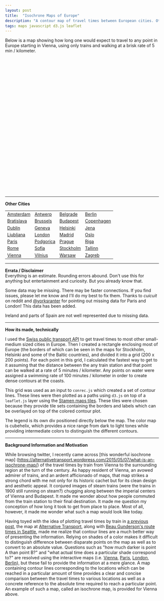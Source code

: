 ```yaml
---
layout: post
title:  "Isochrone Maps of Europe"
description: "A contour map of travel times between European cities. Otherwise known as an isochrone map."
tags: maps javascript d3.js leaflet 
---
```

<meta charset="utf-8"> 
<img itemprop="image" src="/img/isochrone_example.jpg" style='display:none' width=200 height=170>

Below is a map showing how long one would expect to travel to any point in Europe
starting in Vienna, using only trains and walking at a brisk rate of 5 min / kilometer.
<br>
<div id="isochroneMap" style="height: 400px; width: 550px;"></div>
<div id="isochroneMapLegend" style="height: 40px; width: 550px;"></div>
<link rel="stylesheet" href="/css/leaflet.css">
<script src="/js/leaflet.js"></script>
<script src="/js/isochrone_map.js"></script>
<script src="/js/conrec.js"></script>
<script src="/js/cubehelix.js"></script>
<script src="/js/tile.stamen.js"></script>

<script type="text/javascript">
drawIsochroneMap(48.2000, 16.3667, '/jsons/isochrone_map/grid_time_vienna_200_5.json');
</script>
<hr>
<b>Other Cities</b>
<br>

<table style="width: 550px;">
<tr>
<td><a href="/supp/isochrone_amsterdam">Amsterdam</a></td>
<td><a href="/supp/isochrone_antwerp">Antwerp</a></td>
<td><a href="/supp/isochrone_belgrade">Belgrade</a></td>
<td><a href="/supp/isochrone_berlin">Berlin</a></td>
</tr>
<tr>
<td><a href="/supp/isochrone_bratislava">Bratislava</a></td>
<td><a href="/supp/isochrone_brussels">Brussels</a></td>
<td><a href="/supp/isochrone_budapest">Budapest</a></td>
<td><a href="/supp/isochrone_copenhagen">Copenhagen</a></td>
</tr>
<tr>
<td><a href="/supp/isochrone_dublin">Dublin</a></td>
<td><a href="/supp/isochrone_geneva">Geneva</a></td>
<td><a href="/supp/isochrone_helsinki">Helsinki</a></td>
<td><a href="/supp/isochrone_jena">Jena</a></td>
</tr>
<tr>
<td><a href="/supp/isochrone_ljubljana">Ljubljana</a></td>
<td><a href="/supp/isochrone_london">London</a></td>
<td><a href="/supp/isochrone_madrid">Madrid</a></td>
<td><a href="/supp/isochrone_oslo">Oslo</a></td>
</tr>
<tr>
<td><a href="/supp/isochrone_paris">Paris</a></td>
<td><a href="/supp/isochrone_podgorica">Podgorica</a></td>
<td><a href="/supp/isochrone_prague">Prague</a></td>
<td><a href="/supp/isochrone_riga">Riga</a></td>
</tr>
<tr>
<td><a href="/supp/isochrone_rome">Rome</a></td>
<td><a href="/supp/isochrone_sofia">Sofia</a></td>
<td><a href="/supp/isochrone_stockholm">Stockholm</a></td>
<td><a href="/supp/isochrone_tallinn">Tallinn</a></td>
</tr>
<tr>
<td><a href="/supp/isochrone_vienna">Vienna</a></td>
<td><a href="/supp/isochrone_vilnius">Vilnius</a></td>
<td><a href="/supp/isochrone_warsaw">Warsaw</a></td>
<td><a href="/supp/isochrone_zagreb">Zagreb</a></td>
</tr>
</table>

<hr>
<b>Errata / Disclaimer</b>
<br>
Everything is an estimate. Rounding errors abound. Don't use this for anything but entertainment and curiosity. But you already know that.
<br>

Some data may be missing. There may be faster connections.
If you find issues, please let me know
and I'll do my best to fix them.
Thanks to <i>cuicuit</i> on reddit and
[@yorksranter](https://twitter.com/yorksranter) for pointing out missing data
for Paris and London! This data has been added.
<br>

Ireland and parts of Spain are not well represented due to missing data.
<br>
<hr>
<b>How its made, technically</b>
<br>

I used the [Swiss public transport API](http://transport.opendata.ch/) 
to get travel times to most other small-medium sized cities in Europe. Then I 
created a rectangle enclosing most of Europe (the borders of which can be seen
in the maps for Stockholm, Helsinki and some of the Baltic countries), and
divided it into a grid (200 x 200 points). For each point in this grid, I calculated
the fastest way to get to it assuming that the distance between the any train
station and that point can be walked at a rate of 5 minutes / kilometer. Any points
on water were assigned a swimming rate of 100 minutes / kilometer in order to create
dense contours at the coasts.

This grid was used as an input to `conrec.js` which created a set of contour lines.
These lines were then plotted as a paths using `d3.js` on top of a `leaflet.js` 
layer using the [Stamen maps tiles](http://maps.stamen.com/toner/). These tiles 
were chosen because they provide tile sets containing the borders and labels
which can be overlayed on top of the colored contour plot.

The legend is its own div positioned directly below the map. The color map is cubehelix,
which provides a nice range from dark to light tones while providing intermediate colors
to distinguish the different contours.

<hr>
<b>Background Information and Motivation</b>

While browsing twitter, I recently came across [this wonderful isochrone map]
(https://alternativetransport.wordpress.com/2015/05/07/what-is-an-isochrone-map/)
of the travel times by train from Vienna to the surrounding region at the turn
of the century. As happy resident of Vienna, an avowed admirer of trains, and 
an ardent afficionado of maps, that map strikes a strong chord with me not only
for its historic cachet but for its clean design and aesthetic appeal. It conjured
images of steam trains (were the trains in 1900 still running on steam?) chugging
along between the imperial centers of Vienna and Budapest. It made me wonder about
how people commuted from the train station to their final destination. It made
me question my conception of how long it took to get from place to place. Most of
all, however, it made me wonder what such a map would look like today.

Having toyed with the idea of plotting travel times by train in [a previous
post](/2015/03/25/train-travel-times-in-europe-map/), the map
at [Alternative Transport](https://alternativetransport.wordpress.com/2015/05/07/what-is-an-isochrone-map/), along with [Beau Gunderson's route times in Seattle](http://beaugunderson.com/routes), 
made me realize that contour lines are a much better
way of presenting the information. Relying on shades of a color makes it difficult
to distinguish difference between disparate points on the map as well as to
convert to an absolute value. Questions such as "how much darker is point A
than point B?" and "what actual time does a particular shade correspond to?" are
resolved using the interactive maps (i.e. [Vienna](), [Paris](), [London](),
[Berlin]()), but these fail to provide the information at a mere glance. A
map containing contour lines corresponding to the locations which can be reached
in a particular amount of time provides a clear and concise comparison between
the travel times to various locations as well as a concrete reference to the
absolute time required to reach a particular point. An example of such a map,
called an isochrone map, is provided for Vienna above.
